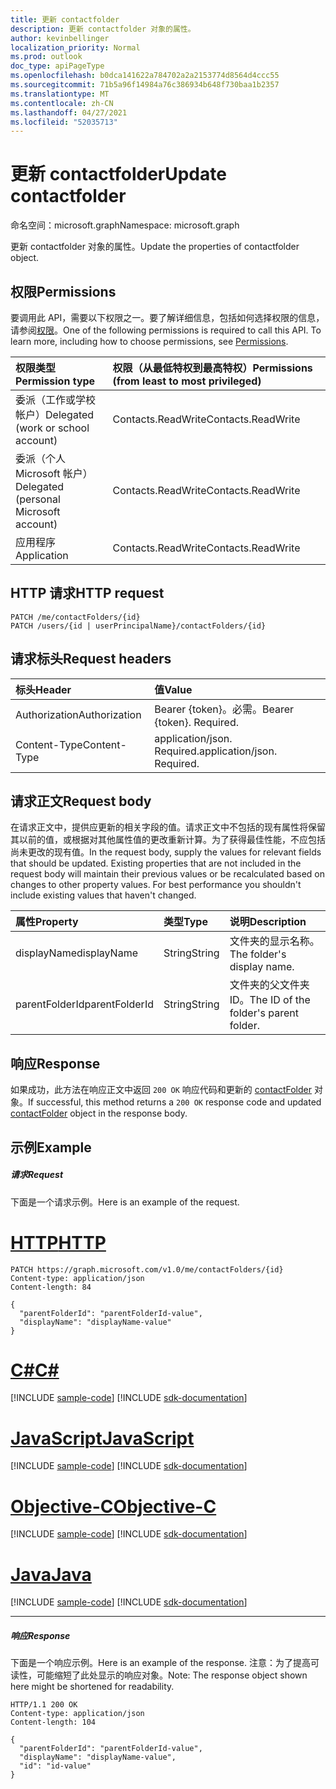 ```yaml
---
title: 更新 contactfolder
description: 更新 contactfolder 对象的属性。
author: kevinbellinger
localization_priority: Normal
ms.prod: outlook
doc_type: apiPageType
ms.openlocfilehash: b0dca141622a784702a2a2153774d8564d4ccc55
ms.sourcegitcommit: 71b5a96f14984a76c386934b648f730baa1b2357
ms.translationtype: MT
ms.contentlocale: zh-CN
ms.lasthandoff: 04/27/2021
ms.locfileid: "52035713"
---
```

# <a name="update-contactfolder"></a><span data-ttu-id="93793-103">更新 contactfolder</span><span class="sxs-lookup"><span data-stu-id="93793-103">Update contactfolder</span></span>

<span data-ttu-id="93793-104">命名空间：microsoft.graph</span><span class="sxs-lookup"><span data-stu-id="93793-104">Namespace: microsoft.graph</span></span>

<span data-ttu-id="93793-105">更新 contactfolder 对象的属性。</span><span class="sxs-lookup"><span data-stu-id="93793-105">Update the properties of contactfolder object.</span></span>
## <a name="permissions"></a><span data-ttu-id="93793-106">权限</span><span class="sxs-lookup"><span data-stu-id="93793-106">Permissions</span></span>
<span data-ttu-id="93793-p101">要调用此 API，需要以下权限之一。要了解详细信息，包括如何选择权限的信息，请参阅[权限](/graph/permissions-reference)。</span><span class="sxs-lookup"><span data-stu-id="93793-p101">One of the following permissions is required to call this API. To learn more, including how to choose permissions, see [Permissions](/graph/permissions-reference).</span></span>

|<span data-ttu-id="93793-109">权限类型</span><span class="sxs-lookup"><span data-stu-id="93793-109">Permission type</span></span>      | <span data-ttu-id="93793-110">权限（从最低特权到最高特权）</span><span class="sxs-lookup"><span data-stu-id="93793-110">Permissions (from least to most privileged)</span></span>              |
|:--------------------|:---------------------------------------------------------|
|<span data-ttu-id="93793-111">委派（工作或学校帐户）</span><span class="sxs-lookup"><span data-stu-id="93793-111">Delegated (work or school account)</span></span> | <span data-ttu-id="93793-112">Contacts.ReadWrite</span><span class="sxs-lookup"><span data-stu-id="93793-112">Contacts.ReadWrite</span></span>    |
|<span data-ttu-id="93793-113">委派（个人 Microsoft 帐户）</span><span class="sxs-lookup"><span data-stu-id="93793-113">Delegated (personal Microsoft account)</span></span> | <span data-ttu-id="93793-114">Contacts.ReadWrite</span><span class="sxs-lookup"><span data-stu-id="93793-114">Contacts.ReadWrite</span></span>    |
|<span data-ttu-id="93793-115">应用程序</span><span class="sxs-lookup"><span data-stu-id="93793-115">Application</span></span> | <span data-ttu-id="93793-116">Contacts.ReadWrite</span><span class="sxs-lookup"><span data-stu-id="93793-116">Contacts.ReadWrite</span></span> |

## <a name="http-request"></a><span data-ttu-id="93793-117">HTTP 请求</span><span class="sxs-lookup"><span data-stu-id="93793-117">HTTP request</span></span>
<!-- { "blockType": "ignored" } -->
```http
PATCH /me/contactFolders/{id}
PATCH /users/{id | userPrincipalName}/contactFolders/{id}
```
## <a name="request-headers"></a><span data-ttu-id="93793-118">请求标头</span><span class="sxs-lookup"><span data-stu-id="93793-118">Request headers</span></span>
| <span data-ttu-id="93793-119">标头</span><span class="sxs-lookup"><span data-stu-id="93793-119">Header</span></span>       | <span data-ttu-id="93793-120">值</span><span class="sxs-lookup"><span data-stu-id="93793-120">Value</span></span> |
|:---------------|:--------|
| <span data-ttu-id="93793-121">Authorization</span><span class="sxs-lookup"><span data-stu-id="93793-121">Authorization</span></span>  | <span data-ttu-id="93793-p102">Bearer {token}。必需。</span><span class="sxs-lookup"><span data-stu-id="93793-p102">Bearer {token}. Required.</span></span>  |
| <span data-ttu-id="93793-124">Content-Type</span><span class="sxs-lookup"><span data-stu-id="93793-124">Content-Type</span></span>  | <span data-ttu-id="93793-p103">application/json. Required.</span><span class="sxs-lookup"><span data-stu-id="93793-p103">application/json. Required.</span></span>  |

## <a name="request-body"></a><span data-ttu-id="93793-127">请求正文</span><span class="sxs-lookup"><span data-stu-id="93793-127">Request body</span></span>
<span data-ttu-id="93793-p104">在请求正文中，提供应更新的相关字段的值。请求正文中不包括的现有属性将保留其以前的值，或根据对其他属性值的更改重新计算。为了获得最佳性能，不应包括尚未更改的现有值。</span><span class="sxs-lookup"><span data-stu-id="93793-p104">In the request body, supply the values for relevant fields that should be updated. Existing properties that are not included in the request body will maintain their previous values or be recalculated based on changes to other property values. For best performance you shouldn't include existing values that haven't changed.</span></span>

| <span data-ttu-id="93793-131">属性</span><span class="sxs-lookup"><span data-stu-id="93793-131">Property</span></span>     | <span data-ttu-id="93793-132">类型</span><span class="sxs-lookup"><span data-stu-id="93793-132">Type</span></span>   |<span data-ttu-id="93793-133">说明</span><span class="sxs-lookup"><span data-stu-id="93793-133">Description</span></span>|
|:---------------|:--------|:----------|
|<span data-ttu-id="93793-134">displayName</span><span class="sxs-lookup"><span data-stu-id="93793-134">displayName</span></span>|<span data-ttu-id="93793-135">String</span><span class="sxs-lookup"><span data-stu-id="93793-135">String</span></span>|<span data-ttu-id="93793-136">文件夹的显示名称。</span><span class="sxs-lookup"><span data-stu-id="93793-136">The folder's display name.</span></span>|
|<span data-ttu-id="93793-137">parentFolderId</span><span class="sxs-lookup"><span data-stu-id="93793-137">parentFolderId</span></span>|<span data-ttu-id="93793-138">String</span><span class="sxs-lookup"><span data-stu-id="93793-138">String</span></span>|<span data-ttu-id="93793-139">文件夹的父文件夹 ID。</span><span class="sxs-lookup"><span data-stu-id="93793-139">The ID of the folder's parent folder.</span></span>|

## <a name="response"></a><span data-ttu-id="93793-140">响应</span><span class="sxs-lookup"><span data-stu-id="93793-140">Response</span></span>

<span data-ttu-id="93793-141">如果成功，此方法在响应正文中返回 `200 OK` 响应代码和更新的 [contactFolder](../resources/contactfolder.md) 对象。</span><span class="sxs-lookup"><span data-stu-id="93793-141">If successful, this method returns a `200 OK` response code and updated [contactFolder](../resources/contactfolder.md) object in the response body.</span></span>
## <a name="example"></a><span data-ttu-id="93793-142">示例</span><span class="sxs-lookup"><span data-stu-id="93793-142">Example</span></span>
##### <a name="request"></a><span data-ttu-id="93793-143">请求</span><span class="sxs-lookup"><span data-stu-id="93793-143">Request</span></span>
<span data-ttu-id="93793-144">下面是一个请求示例。</span><span class="sxs-lookup"><span data-stu-id="93793-144">Here is an example of the request.</span></span>

# <a name="http"></a>[<span data-ttu-id="93793-145">HTTP</span><span class="sxs-lookup"><span data-stu-id="93793-145">HTTP</span></span>](#tab/http)
<!-- {
  "blockType": "request",
  "name": "update_contactfolder"
}-->
```http
PATCH https://graph.microsoft.com/v1.0/me/contactFolders/{id}
Content-type: application/json
Content-length: 84

{
  "parentFolderId": "parentFolderId-value",
  "displayName": "displayName-value"
}
```
# <a name="c"></a>[<span data-ttu-id="93793-146">C#</span><span class="sxs-lookup"><span data-stu-id="93793-146">C#</span></span>](#tab/csharp)
[!INCLUDE [sample-code](../includes/snippets/csharp/update-contactfolder-csharp-snippets.md)]
[!INCLUDE [sdk-documentation](../includes/snippets/snippets-sdk-documentation-link.md)]

# <a name="javascript"></a>[<span data-ttu-id="93793-147">JavaScript</span><span class="sxs-lookup"><span data-stu-id="93793-147">JavaScript</span></span>](#tab/javascript)
[!INCLUDE [sample-code](../includes/snippets/javascript/update-contactfolder-javascript-snippets.md)]
[!INCLUDE [sdk-documentation](../includes/snippets/snippets-sdk-documentation-link.md)]

# <a name="objective-c"></a>[<span data-ttu-id="93793-148">Objective-C</span><span class="sxs-lookup"><span data-stu-id="93793-148">Objective-C</span></span>](#tab/objc)
[!INCLUDE [sample-code](../includes/snippets/objc/update-contactfolder-objc-snippets.md)]
[!INCLUDE [sdk-documentation](../includes/snippets/snippets-sdk-documentation-link.md)]

# <a name="java"></a>[<span data-ttu-id="93793-149">Java</span><span class="sxs-lookup"><span data-stu-id="93793-149">Java</span></span>](#tab/java)
[!INCLUDE [sample-code](../includes/snippets/java/update-contactfolder-java-snippets.md)]
[!INCLUDE [sdk-documentation](../includes/snippets/snippets-sdk-documentation-link.md)]

---

##### <a name="response"></a><span data-ttu-id="93793-150">响应</span><span class="sxs-lookup"><span data-stu-id="93793-150">Response</span></span>
<span data-ttu-id="93793-151">下面是一个响应示例。</span><span class="sxs-lookup"><span data-stu-id="93793-151">Here is an example of the response.</span></span> <span data-ttu-id="93793-152">注意：为了提高可读性，可能缩短了此处显示的响应对象。</span><span class="sxs-lookup"><span data-stu-id="93793-152">Note: The response object shown here might be shortened for readability.</span></span>
<!-- {
  "blockType": "response",
  "truncated": true,
  "@odata.type": "microsoft.graph.contactFolder"
} -->
```http
HTTP/1.1 200 OK
Content-type: application/json
Content-length: 104

{
  "parentFolderId": "parentFolderId-value",
  "displayName": "displayName-value",
  "id": "id-value"
}
```

<!-- uuid: 8fcb5dbc-d5aa-4681-8e31-b001d5168d79
2015-10-25 14:57:30 UTC -->
<!-- {
  "type": "#page.annotation",
  "description": "Update contactfolder",
  "keywords": "",
  "section": "documentation",
  "tocPath": "",
  "suppressions": [
  ]
}-->

